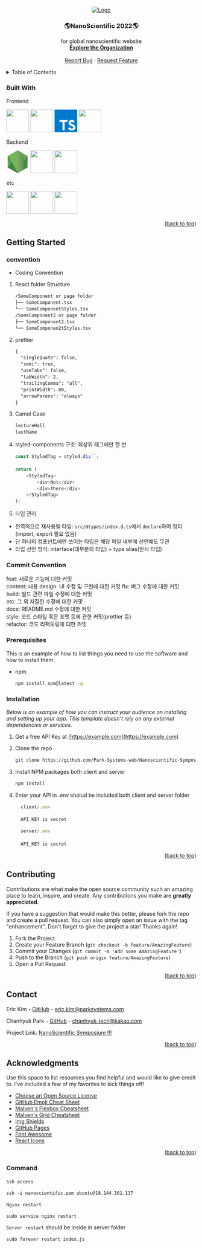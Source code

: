 

<div id="top"></div>
<!--
*** Thanks for checking out the Best-README-Template. If you have a suggestion
*** that would make this better, please fork the repo and create a pull request
*** or simply open an issue with the tag "enhancement".
*** Don't forget to give the project a star!
*** Thanks again! Now go create something AMAZING! :D
-->

<!-- PROJECT SHIELDS -->
<!--
*** I'm using markdown "reference style" links for readability.
*** Reference links are enclosed in brackets [ ] instead of parentheses ( ).
*** See the bottom of this document for the declaration of the reference variables
*** for contributors-url, forks-url, etc. This is an optional, concise syntax you may use.
*** https://www.markdownguide.org/basic-syntax/#reference-style-links
-->
<!-- [![Contributors][contributors-shield]][contributors-url]
[![Forks][forks-shield]][forks-url]
[![Stargazers][stars-shield]][stars-url]
[![Issues][issues-shield]][issues-url]
[![MIT License][license-shield]][license-url]
[![LinkedIn][linkedin-shield]][linkedin-url] -->

<!-- PROJECT LOGO -->
<br />
<div align="center">
  <a href="https://github.com/Park-Systems-web/Nanoscientific-Symposium">
    <img src="https://user-images.githubusercontent.com/69495129/155484114-6bc84661-b05f-4dd1-bd14-9e3e191f9266.png" alt="Logo" width="400" height="80">
  </a>

  <h3 align="center">🌎NanoScientific 2022🌎</h3>

  <p align="center">
    for global nanoscientific website 
    <br />
    <a href="https://github.com/Park-Systems-web"><strong>Explore the Organization</strong></a>
    <br />
    <br />
    <!-- <a href="https://github.com/othneildrew/Best-README-Template">View Demo</a> -->
    <!-- · -->
    <a href="https://github.com/Park-Systems-web/Nanoscientific-Symposium/issuess">Report Bug</a>
    ·
    <a href="https://github.com/Park-Systems-web/Nanoscientific-Symposium/issues">Request Feature</a>
  </p>
</div>

<!-- TABLE OF CONTENTS -->
<details>
  <summary>Table of Contents</summary>
  <ol>
    <li>
      <!-- <a href="#about-the-project">About The Project</a> -->
      <ul>
        <li><a href="#built-with">Built With</a></li>
      </ul>
    </li>
    <li>
      <a href="#getting-started">Getting Started</a>
      <ul>
        <li><a href="#convention">Convention</a></li>
        <li><a href="#commit-convention">Commit Convention</a></li>
        <li><a href="#prerequisites">Prerequisites</a></li>
        <li><a href="#installation">Installation</a></li>
      </ul>
    </li>
    <li><a href="#usage">Usage</a></li>
    <li><a href="#roadmap">Roadmap</a></li>
    <li><a href="#contributing">Contributing</a></li>
    <li><a href="#license">License</a></li>
    <li><a href="#contact">Contact</a></li>
    <li><a href="#acknowledgments">Acknowledgments</a></li>
  </ol>
</details>

<!-- ABOUT THE PROJECT -->

<!-- ## About The Project

[![Product Name Screen Shot][product-screenshot]](https://example.com)

There are many great README templates available on GitHub; however, I didn't find one that really suited my needs so I created this enhanced one. I want to create a README template so amazing that it'll be the last one you ever need -- I think this is it.

Here's why:

-   Your time should be focused on creating something amazing. A project that solves a problem and helps others
-   You shouldn't be doing the same tasks over and over like creating a README from scratch
-   You should implement DRY principles to the rest of your life :smile:

Of course, no one template will serve all projects since your needs may be different. So I'll be adding more in the near future. You may also suggest changes by forking this repo and creating a pull request or opening an issue. Thanks to all the people have contributed to expanding this template!

Use the `BLANK_README.md` to get started.

<p align="right">(<a href="#top">back to top</a>)</p> -->

### Built With

Frontend

<code><img width="60" height="60" src="https://www.vectorlogo.zone/logos/w3_html5/w3_html5-icon.svg"></code>
<code><img width="60" height="60" src="https://www.vectorlogo.zone/logos/w3_css/w3_css-official.svg"></code>
<code><img width="60" height="60" src="https://raw.githubusercontent.com/github/explore/80688e429a7d4ef2fca1e82350fe8e3517d3494d/topics/typescript/typescript.png"></code>
<code><img width="60" height="60" src="https://www.vectorlogo.zone/logos/reactjs/reactjs-icon.svg"></code>

Backend

<code><img width="60" height="60" src="https://raw.githubusercontent.com/github/explore/80688e429a7d4ef2fca1e82350fe8e3517d3494d/topics/nodejs/nodejs.png"></code>
<code><img width="60" height="60" src="https://user-images.githubusercontent.com/69495129/155488270-960f796b-74bd-46a4-b572-4f43106c6aa4.png"></code>
<code><img width="60" height="60" src="https://user-images.githubusercontent.com/69495129/155488041-ea2db9f6-8379-4d5c-8a1d-d9d89717bedc.png"></code>

etc

<code><img width="60" height="60" src="https://www.vectorlogo.zone/logos/mysql/mysql-icon.svg"></code>
<code><img width="60" height="60" src="https://www.vectorlogo.zone/logos/jenkins/jenkins-icon.svg"></code>
<code><img width="60" height="60" src="https://www.vectorlogo.zone/logos/amazon_aws/amazon_aws-icon.svg"></code>


<p align="right">(<a href="#top">back to top</a>)</p>

<!-- GETTING STARTED -->

## Getting Started

### convention

-   Coding Convention

1. React folder Structure
    ```txt
    /SomeComponent or page folder
    ├── SomeComponent.tsx
    └── SomeComponentStyles.tsx
    /SomeComponent2 or page folder
    ├── SomeComponent2.tsx
    └── SomeComponen2tStyles.tsx
    ```
2. prettier
    ```txt
    {
      "singleQuote": false,
      "semi": true,
      "useTabs": false,
      "tabWidth": 2,
      "trailingComma": "all",
      "printWidth": 80,
      "arrowParens": "always"
    }    
    ```

3. Camel Case 

    ```ts
    lectureHall
    lastName
    ```

4. styled-components 구조: 최상위 태그에만 한 번

    ```ts
    const StyledTag = styled.div``;

    return (
        <StyledTag>
            <div>Not</div>
            <div>There</div>
        </StyledTag>
    );
    ```

5. 타입 관리

-   전역적으로 재사용될 타입: `src/@types/index.d.ts`에서 `declare`하여 정리(import, export 필요 없음)
-   단 하나의 컴포넌트에만 쓰이는 타입은 해당 파일 내부에 선언해도 무관
-   타입 선언 방식: interface(대부분의 타입) + type alias(원시 타입)


### Commit Convention

feat: 새로운 기능에 대한 커밋  
content: 내용 
design: UI 수정 및 구현에 대한 커밋
fix: 버그 수정에 대한 커밋  
build: 빌드 관련 파일 수정에 대한 커밋  
etc: 그 외 자잘한 수정에 대한 커밋  
docs: README.md 수정에 대한 커밋  
style: 코드 스타일 혹은 포맷 등에 관한 커밋(prettier 등)  
refactor: 코드 리팩토링에 대한 커밋


### Prerequisites

This is an example of how to list things you need to use the software and how to install them.

-   npm
    ```sh
    npm install npm@latest -g
    ```

### Installation

_Below is an example of how you can instruct your audience on installing and setting up your app. This template doesn't rely on any external dependencies or services._

1. Get a free API Key at [https://example.com](https://example.com)
2. Clone the repo
    ```sh
    git clone https://github.com/Park-Systems-web/Nanoscientific-Symposium.git
    ```
3. Install NPM packages both client and server
    ```sh
    npm install
    ```
4. Enter your API in .env sholud be included both client and server folder
    ```js
      client/.env
      
      API_KEY is secret
    ```
    
    ```js
      server/.env
      
      API_KEY is secret
    ```

<p align="right">(<a href="#top">back to top</a>)</p>

<!-- USAGE EXAMPLES -->




<!-- CONTRIBUTING -->

## Contributing

Contributions are what make the open source community such an amazing place to learn, inspire, and create. Any contributions you make are **greatly appreciated**.

If you have a suggestion that would make this better, please fork the repo and create a pull request. You can also simply open an issue with the tag "enhancement".
Don't forget to give the project a star! Thanks again!

1. Fork the Project
2. Create your Feature Branch (`git checkout -b feature/AmazingFeature`)
3. Commit your Changes (`git commit -m 'Add some AmazingFeature'`)
4. Push to the Branch (`git push origin feature/AmazingFeature`)
5. Open a Pull Request

<p align="right">(<a href="#top">back to top</a>)</p>



<!-- CONTACT -->

## Contact

Eric Kim  - [GitHub](https://github.com/rnintai) - eric.kim@parksystems.com

Chanhyuk Park  - [GitHub](https://github.com/ChanhyukPark-Tech) - chanhyuk-tech@kakao.com

Project Link: [NanoScientific Symposium !!!](https://github.com/Park-Systems-web/Nanoscientific-Symposium)

<p align="right">(<a href="#top">back to top</a>)</p>

<!-- ACKNOWLEDGMENTS -->

## Acknowledgments

Use this space to list resources you find helpful and would like to give credit to. I've included a few of my favorites to kick things off!

-   [Choose an Open Source License](https://choosealicense.com)
-   [GitHub Emoji Cheat Sheet](https://www.webpagefx.com/tools/emoji-cheat-sheet)
-   [Malven's Flexbox Cheatsheet](https://flexbox.malven.co/)
-   [Malven's Grid Cheatsheet](https://grid.malven.co/)
-   [Img Shields](https://shields.io)
-   [GitHub Pages](https://pages.github.com)
-   [Font Awesome](https://fontawesome.com)
-   [React Icons](https://react-icons.github.io/react-icons/search)

<p align="right">(<a href="#top">back to top</a>)</p>

<!-- MARKDOWN LINKS & IMAGES -->
<!-- https://www.markdownguide.org/basic-syntax/#reference-style-links -->

[contributors-shield]: https://img.shields.io/github/contributors/othneildrew/Best-README-Template.svg?style=for-the-badge
[contributors-url]: https://github.com/othneildrew/Best-README-Template/graphs/contributors
[forks-shield]: https://img.shields.io/github/forks/othneildrew/Best-README-Template.svg?style=for-the-badge
[forks-url]: https://github.com/othneildrew/Best-README-Template/network/members
[stars-shield]: https://img.shields.io/github/stars/othneildrew/Best-README-Template.svg?style=for-the-badge
[stars-url]: https://github.com/othneildrew/Best-README-Template/stargazers
[issues-shield]: https://img.shields.io/github/issues/othneildrew/Best-README-Template.svg?style=for-the-badge
[issues-url]: https://github.com/othneildrew/Best-README-Template/issues
[license-shield]: https://img.shields.io/github/license/othneildrew/Best-README-Template.svg?style=for-the-badge
[license-url]: https://github.com/othneildrew/Best-README-Template/blob/master/LICENSE.txt
[linkedin-shield]: https://img.shields.io/badge/-LinkedIn-black.svg?style=for-the-badge&logo=linkedin&colorB=555
[linkedin-url]: https://linkedin.com/in/othneildrew
[product-screenshot]: images/screenshot.png


### Command

`ssh access`
```
ssh -i nanoscientific.pem ubuntu@18.144.161.137
```


`Nginx restart` 
```
sudo service nginx restart
```

`Server restart` should be inside in server folder
```
sudo forever restart index.js
```

